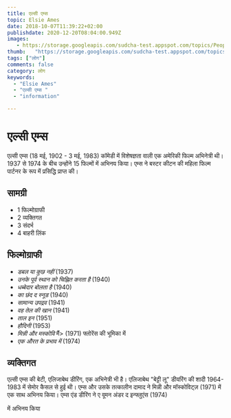 ```yaml
---
title: एल्सी एम्स 
topic: Elsie Ames
date: 2018-10-07T11:39:22+02:00
publishdate: 2020-12-20T08:04:00.949Z
images: 
   - https://storage.googleapis.com/sudcha-test.appspot.com/topics/People/elsie_ames/1.jpeg
thumb:   "https://storage.googleapis.com/sudcha-test.appspot.com/topics/People/elsie_ames/thumb.jpeg"
tags: ["लोग"]
comments: false
category: लोग
keywords: 
  - "Elsie Ames"
  - "एल्सी एम्स "
  - "information"

---
```

<h1> एल्सी एम्स </h1> <p> </p> <p> एल्सी एम्स (18 मई, 1902 - 3 मई, 1983) कॉमेडी में विशेषज्ञता वाली एक अमेरिकी फिल्म अभिनेत्री थी। 1937 से 1974 के बीच उन्होंने 15 फिल्मों में अभिनय किया। एम्स ने बस्टर कीटन की महिला फिल्म पार्टनर के रूप में प्रसिद्धि प्राप्त की। </p> <h2> सामग्री </h2> <ul> <li> 1 फिल्मोग्राफी </li> <li> 2 व्यक्तिगत </li> <li> 3 संदर्भ </li> <li> 4 बाहरी लिंक </li> </ul> <h2> फिल्मोग्राफी </h2> <ul> <li> <i> डबल या कुछ नहीं </i> (1937) </li> <li> <i> उनके पूर्व स्थान को चिह्नित करता है </i> (1940) </li> <li> <i> धब्बेदार बोलता है </i> (1940) </li> <li> <i> का छंद द स्नूड </i> (1940) </li> <li> <i> सामान्य उपद्रव </i> (1941) </li> <li> <i> वह तेल की खान </i> (1941) </li> <li> <i> ताल इन </i> (1951) </li> <li> <i> हौदिनी </i> (1953) </li> <li> <i> मिन्नी और मस्कोवि </i> मैं> (1971) फ्लोरेंस की भूमिका में </li> <li> <i> एक औरत के प्रभाव में </i> (1974) </li> </ul> <h2> व्यक्तिगत </h2> <p > एल्सी एम्स की बेटी, एलिजाबेथ डीरिंग, एक अभिनेत्री भी है। एलिजाबेथ "बेट्टी लू" डीयरिंग की शादी 1964-1983 में सेमोर कैसल से हुई थी। एम्स और उसके तत्कालीन दामाद ने मिन्नी और मॉस्कोविट्ज़ (1971) में एक साथ अभिनय किया। एम्स एंड डीरिंग ने ए वूमन अंडर द इन्फ्लुएंस (1974) </p> में अभिनय किया 